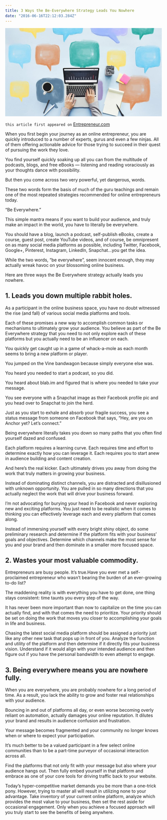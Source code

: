 ```yaml
---
title: 3 Ways the Be-Everywhere Strategy Leads You Nowhere
date: "2016-06-16T22:12:03.284Z"
---
```


![be-everywhere](./be-everywhere.jpeg)

`this article first appeared on` <a href="https://www.entrepreneur.com/article/275573" target="_blank">Entrepreneur.com</a>

When you first begin your journey as an online entrepreneur, you are quickly introduced to a number of experts, gurus and even a few ninjas. All of them offering actionable advice for those trying to succeed in their quest of pursuing the work they love.

You find yourself quickly soaking up all you can from the multitude of podcasts, blogs, and free eBooks — listening and reading voraciously as your thoughts dance with possibility.

But then you come across two very powerful, yet dangerous, words.

These two words form the basis of much of the guru teachings and remain one of the most repeated strategies recommended for online entrepreneurs today.

“Be Everywhere.”

This simple mantra means if you want to build your audience, and truly make an impact in the world, you have to literally be everywhere.

You should have a blog, launch a podcast, self-publish eBooks, create a course, guest post, create YouTube videos, and of course, be omnipresent on as many social media platforms as possible, including Twitter, Facebook, Google+, Pinterest, Instagram, LinkedIn, Snapchat…you get the idea.

While the two words, “be everywhere”, seem innocent enough, they may actually wreak havoc on your blossoming online business.

Here are three ways the Be Everywhere strategy actually leads you nowhere.

## 1. Leads you down multiple rabbit holes.

As a participant in the online business space, you have no doubt witnessed the rise (and fall) of various social media platforms and tools.

Each of these promises a new way to accomplish common tasks or mechanisms to ultimately grow your audience. You believe as part of the Be Everywhere strategy that you need to not only explore each of these platforms but you actually need to be an influencer on each.

You quickly get caught up in a game of whack-a-mole as each month seems to bring a new platform or player.

You jumped on the Vine bandwagon because simply everyone else was.

You heard you needed to start a podcast, so you did.

You heard about blab.im and figured that is where you needed to take your message.

You see everyone with a Snapchat image as their Facebook profile pic and you head over to Snapchat to join the herd.

Just as you start to exhale and absorb your fragile success, you see a status message from someone on Facebook that says, “Hey, are you on Anchor yet? Let’s connect.”

Being everywhere literally takes you down so many paths that you often find yourself dazed and confused.

Each platform requires a learning curve. Each requires time and effort to determine exactly how you can leverage it. Each requires you to start anew in audience building and content creation.

And here’s the real kicker. Each ultimately drives you away from doing the work that truly matters in growing your business.

Instead of dominating distinct channels, you are distracted and disillusioned with unknown opportunity. You are pulled in so many directions that you actually neglect the work that will drive your business forward.

I’m not advocating for burying your head in Facebook and never exploring new and exciting platforms. You just need to be realistic when it comes to thinking you can effectively leverage each and every platform that comes along.

Instead of immersing yourself with every bright shiny object, do some preliminary research and determine if the platform fits with your business’ goals and objectives. Determine which channels make the most sense for you and your brand and then dominate in a smaller more focused space.

## 2. Wastes your most valuable commodity.

Entrepreneurs are busy people. It’s true.Have you ever met a self-proclaimed entrepreneur who wasn’t bearing the burden of an ever-growing to-do list?

The maddening reality is with everything you have to get done, one thing stays consistent: time taunts you every step of the way.

It has never been more important than now to capitalize on the time you can actually find, and with that comes the need to prioritize. Your priority should be set on doing the work that moves you closer to accomplishing your goals in life and business.

Chasing the latest social media platform should be assigned a priority just like any other new task that pops up in front of you. Analyze the function and utility of the platform and then determine if it directly fits your business vision. Understand if it would align with your intended audience and then figure out if you have the personal bandwidth to even attempt to engage.

## 3. Being everywhere means you are nowhere fully.

When you are everywhere, you are probably nowhere for a long period of time. As a result, you lack the ability to grow and foster real relationships with your audience.

Bouncing in and out of platforms all day, or even worse becoming overly reliant on automation, actually damages your online reputation. It dilutes your brand and results in audience confusion and frustration.

Your message becomes fragmented and your community no longer knows when or where to expect your participation.

It’s much better to be a valued participant in a few select online communities than to be a part-time purveyor of occasional interaction across all.

Find the platforms that not only fit with your message but also where your audience hangs out. Then fully embed yourself in that platform and embrace as one of your core tools for driving traffic back to your website.

Today’s hyper-competitive market demands you be more than a one-trick pony. However, trying to master all will result in utilizing none to your advantage. Take inventory of your current online platform, analyze which provides the most value to your business, then set the rest aside for occasional engagement. Only when you achieve a focused approach will you truly start to see the benefits of being anywhere.
